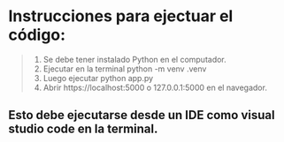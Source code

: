 # Instrucciones para ejectuar el código:
> 1. Se debe tener instalado Python en el computador.
> 2. Ejecutar en la terminal python -m venv .venv
> 3. Luego ejecutar python app.py
> 4. Abrir https://localhost:5000 o 127.0.0.1:5000 en el navegador.

## Esto debe ejecutarse desde un IDE como visual studio code en la terminal.
